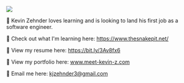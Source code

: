 ![](https://komarev.com/ghpvc/?username=k-zehnder)

🚩 Kevin Zehnder loves learning and is looking to land his first job as a software engineer.

🔎 Check out what I'm learning here: https://www.thesnakepit.net/

📶 View my resume here: https://bit.ly/3Av8fx6

👀 View my portfolio here: www.meet-kevin-z.com

📝 Email me here: kjzehnder3@gmail.com


